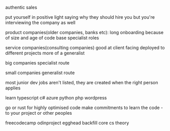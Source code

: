 authentic sales

put yourself in positive light
saying why they should hire you
but you're interviewing the company as well

product companies(older companies, banks etc):
long onboarding because of size and age of code base
specialist roles

service companies(consulting companies)
good at client facing
deployed to different projects
more of a generalist

big companies
specialist route

small companies
generalist route

most junior dev jobs aren't listed, they are created when the right person applies

learn typescript
c#
azure
python
php
wordpress

go or rust for highly optimised code
make commitments to learn the code - to your project or other peoples

freecodecamp
odinproject
egghead
backfill core cs theory

